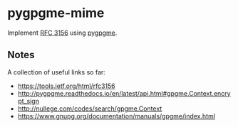 # pygpgme-mime

Implement [RFC 3156](https://tools.ietf.org/html/rfc3156) using 
[pygpgme](https://pypi.python.org/pypi/pygpgme/0.3).

## Notes

A collection of useful links so far:

* https://tools.ietf.org/html/rfc3156
* http://pygpgme.readthedocs.io/en/latest/api.html#gpgme.Context.encrypt_sign
* http://nullege.com/codes/search/gpgme.Context
* https://www.gnupg.org/documentation/manuals/gpgme/index.html
